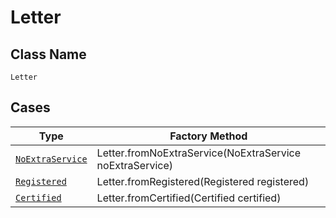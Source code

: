
# Letter

## Class Name

`Letter`

## Cases

| Type | Factory Method |
|  --- | --- |
| [`NoExtraService`](../../../doc/models/no-extra-service.md) | Letter.fromNoExtraService(NoExtraService noExtraService) |
| [`Registered`](../../../doc/models/registered.md) | Letter.fromRegistered(Registered registered) |
| [`Certified`](../../../doc/models/certified.md) | Letter.fromCertified(Certified certified) |

